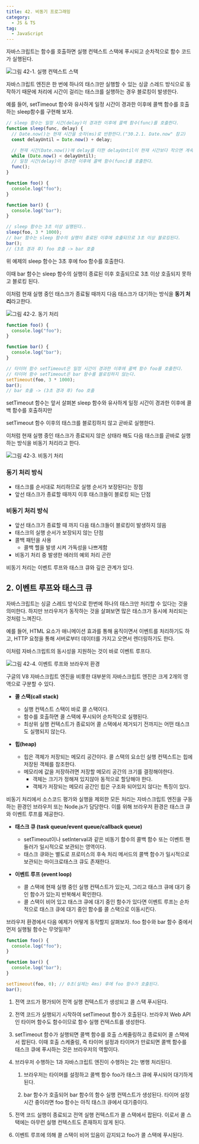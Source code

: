 ```yaml
---
title: 42. 비동기 프로그래밍
category:
  - JS & TS
tag:
  - JavaScript
---
```


자바스크립트는 함수를 호출하면 실행 컨텍스트 스택에 푸시되고 순차적으로 함수 코드가 실행된다.

![그림 42-1. 실행 컨텍스트 스택](https://github.com/Zamoca42/blog/assets/96982072/fa7ba17d-3430-4ecd-9858-118ddadd6453)

자바스크립트 엔진은 한 번에 하나의 태스크만 실행할 수 있는 싱글 스레드 방식으로 동작하기 때문에
처리에 시간이 걸리는 태스크를 실행하는 경우 블로킹이 발생한다.

<!--more-->

예를 들어, setTimeout 함수와 유사하게 일정 시간이 경과한 이후에 콜백 함수를 호출하는 sleep함수를 구현해 보자.

```js
// sleep 함수는 일정 시간(delay)이 경과한 이후에 콜백 함수(func)를 호출한다.
function sleep(func, delay) {
  // Date.now()는 현재 시간을 숫자(ms)로 반환한다.("30.2.1. Date.now" 참고)
  const delayUntil = Date.now() + delay;

  // 현재 시간(Date.now())에 delay를 더한 delayUntil이 현재 시간보다 작으면 계속 반복한다.
  while (Date.now() < delayUntil);
  // 일정 시간(delay)이 경과한 이후에 콜백 함수(func)를 호출한다.
  func();
}

function foo() {
  console.log("foo");
}

function bar() {
  console.log("bar");
}

// sleep 함수는 3초 이상 실행된다..
sleep(foo, 3 * 1000);
// bar 함수는 sleep 함수의 실행이 종료된 이후에 호출되므로 3초 이상 블로킹된다.
bar();
// (3초 경과 후) foo 호출 -> bar 호출
```

위 예제의 sleep 함수는 3초 후에 foo 함수를 호출한다.

이때 bar 함수는 sleep 함수의 실행이 종료된 이후 호출되므로 3초 이상 호출되지 못하고 블로킹 된다.

이처럼 현재 실행 중인 태스크가 종료될 때까지 다음 태스크가 대기하는 방식을 **동기 처리**라고한다.

![그림 42-2. 동기 처리](https://github.com/Zamoca42/blog/assets/96982072/5036748d-36e5-4e48-8f57-d3e5f3ea2ced)

```js
function foo() {
  console.log("foo");
}

function bar() {
  console.log("bar");
}

// 타이머 함수 setTimeout은 일정 시간이 경과한 이후에 콜백 함수 foo를 호출한다.
// 타이머 함수 setTimeout은 bar 함수를 블로킹하지 않는다.
setTimeout(foo, 3 * 1000);
bar();
// bar 호출 -> (3초 경과 후) foo 호출
```

setTimeout 함수는 앞서 살펴본 sleep 함수와 유사하게 일정 시간이 경과한 이후에 콜백 함수를 호출하지만

setTimeout 함수 이후의 태스크를 블로킹하지 않고 곧바로 실행한다.

이처럼 현재 실행 중인 태스크가 종료되지 않은 상태라 해도 다음 태스크를 곧바로 실행하는 방식을 비동기 처리라고 한다.

![그림 42-3. 비동기 처리](https://github.com/Zamoca42/blog/assets/96982072/3aa3b615-dcea-4998-ad94-3040ab32bd20)

### 동기 처리 방식

- 태스크를 순서대로 처리하므로 실행 순서가 보장된다는 장점
- 앞선 태스크가 종료할 때까지 이후 태스크들이 블로킹 되는 단점

### 비동기 처리 방식

- 앞선 태스크가 종료할 때 까지 다음 태스크들이 블로킹이 발생하지 않음
- 태스크의 실행 순서가 보장되지 않는 단점
- 콜백 패턴을 사용
  - 콜백 헬을 발생 시켜 가독성을 나쁘게함
- 비동기 처리 중 발생한 에러의 예외 처리 곤란

비동기 처리는 이벤트 루프와 태스크 큐와 깊은 관계가 있다.

## 2. 이벤트 루프와 태스크 큐

자바스크립트는 싱글 스레드 방식으로 한번에 하나의 태스크만 처리할 수 있다는 것을 의미한다.
하지만 브라우저가 동작하는 것을 살펴보면 많은 태스크가 동시에 처리되는 것처럼 느껴진다.

예를 들어, HTML 요소가 애니메이션 효과를 통해 움직이면서 이벤트를 처리하기도 하고,
HTTP 요청을 통해 서버로부터 데이터를 가지고 오면서 렌더링하기도 한다.

이처럼 자바스크립트의 동시성을 지원하는 것이 바로 이벤트 루프다.

![그림 42-4. 이벤트 루프와 브라우저 환경](https://github.com/Zamoca42/blog/assets/96982072/c3f66c1f-1e48-4f2d-a472-62dad21de3cc)

구글의 V8 자바스크립트 엔진을 비롯한 대부분의 자바스크립트 엔진은 크게 2개의 영역으로 구분할 수 있다.

- **콜 스택(call stack)**

  - 실행 컨텍스트 스택이 바로 콜 스택이다.
  - 함수를 호출하면 콜 스택에 푸시되어 순차적으로 실행된다.
  - 최상위 실행 컨텍스트가 종료되어 콜 스택에서 제거되기 전까지는 어떤 태스크도 실행되지 않는다.

- **힙(heap)**
  - 힙은 객체가 저장되는 메모리 공간이다. 콜 스택의 요소인 실행 컨텍스트는 힙에 저장된 객체를 참조한다.
  - 메모리에 값을 저장하려면 저장할 메모리 공간의 크기를 결정해야한다.
    - 객체는 크기가 정해져 있지않아 동적으로 할당해야 한다.
    - 객체가 저장되는 메모리 공간인 힙은 구조화 되어있지 않다는 특징이 있다.

비동기 처리에서 소스코드 평가와 실행을 제외한 모든 처리는 자바스크립트 엔진을 구동하는 환경인 브라우저 또는 Node.js가 담당한다.
이를 위해 브라우저 환경은 태스크 큐와 이벤트 루프를 제공한다.

- **태스크 큐 (task queue/event queue/callback queue)**

  - setTimeout이나 setInterval과 같은 비동기 함수의 콜백 함수 또는 이벤트 핸들러가 일시적으로 보관되는 영역이다.
  - 태스크 큐와는 별도로 프로미스의 후속 처리 메서드의 콜백 함수가 일시적으로 보관되는 마이크로태스크 큐도 존재한다.

- **이벤트 루프 (event loop)**
  - 콜 스택에 현재 실행 중인 실행 컨텍스트가 있는지, 그리고 태스크 큐에 대기 중인 함수가 있는지 반복해서 확인한다.
  - 콜 스택이 비어 있고 태스크 큐에 대기 중인 함수가 있다면 이벤트 루프는 순차적으로 태스크 큐에 대기 중인 함수를 콜 스택으로 이동시킨다.

브라우저 환경에서 다음 예제가 어떻게 동작할지 살펴보자.
foo 함수와 bar 함수 중에서 먼저 실행될 함수는 무엇일까?

```js
function foo() {
  console.log("foo");
}

function bar() {
  console.log("bar");
}

setTimeout(foo, 0); // 0초(실제는 4ms) 후에 foo 함수가 호출된다.
bar();
```

1. 전역 코드가 평가되어 전역 실행 컨텍스트가 생성되고 콜 스택 푸시된다.

2. 전역 코드가 실행되기 시작하여 setTimeout 함수가 호출된다.
   브라우저 Web API인 타이머 함수도 함수이므로 함수 실행 컨텍스트를 생성한다.

3. setTimeout 함수가 실행되면 콜백 함수를 호출 스케줄링하고 종료되어 콜 스택에서 팝된다.
   이때 호출 스케줄링, 즉 타이머 설정과 타이머가 만료되면 콜백 함수를 태스크 큐에 푸시하는 것은 브라우저의 역할이다.

4. 브라우저 수행하는 1과 자바스크립트 엔진이 수행하는 2는 병행 처리된다.

   1. 브라우저는 타이머를 설정하고 콜백 함수 foo가 태스크 큐에 푸시되어 대기하게 된다.

   2. bar 함수가 호출되어 bar 함수의 함수 실행 컨텍스트가 생성된다.
      타이머 설정 시간 중이라면 foo 함수는 아직 태스크 큐에서 대기중이다.

5. 전역 코드 실행이 종료되고 전역 실행 컨텍스트가 콜 스택에서 팝된다.
   이로서 콜 스택에는 아무런 실행 컨텍스트도 존재하지 않게 된다.

6. 이벤트 루프에 의해 콜 스택이 비어 있음이 감지되고 foo가 콜 스택에 푸시된다.
